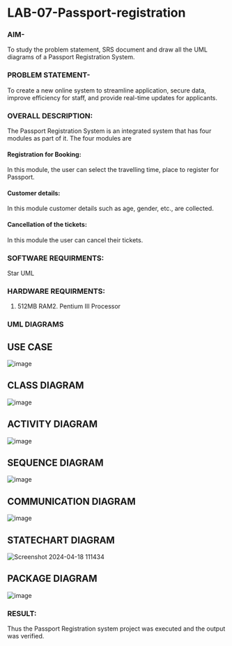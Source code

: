 # LAB-07-Passport-registration

### AIM-
To study the problem statement, SRS document and draw all the UML diagrams of a
Passport Registration System.

### PROBLEM STATEMENT-
To create a new online system to streamline application, secure data, improve efficiency for staff, and provide real-time updates for applicants.

### OVERALL DESCRIPTION:
The Passport Registration System is an integrated system that has four modules as part of
it. The four modules are
#### Registration for Booking:
In this module, the user can select the travelling time, place to register for Passport.
#### Customer details:
In this module customer details such as age, gender, etc., are collected.
#### Cancellation of the tickets:
In this module the user can cancel their tickets.
### SOFTWARE REQUIRMENTS:
Star UML
### HARDWARE REQUIRMENTS:
1. 512MB RAM2. Pentium III Processor
### UML DIAGRAMS
## USE CASE
![image](https://github.com/SanthiyaRajarao/LAB-07-Passport-registration/assets/144979216/187729fb-19fb-4811-849d-980e8ecfe0e8)

## CLASS DIAGRAM
![image](https://github.com/SanthiyaRajarao/LAB-07-Passport-registration/assets/144979216/03c7b526-d538-4708-b509-cfd867d4045f)
## ACTIVITY DIAGRAM
![image](https://github.com/SanthiyaRajarao/LAB-07-Passport-registration/assets/144979216/68350467-6cad-46f1-b272-cff3bd81b929)

## SEQUENCE DIAGRAM
![image](https://github.com/SanthiyaRajarao/LAB-07-Passport-registration/assets/144979216/d05cf1f7-4248-4a16-8446-b2ea4d83edb5)

## COMMUNICATION DIAGRAM
![image](https://github.com/SanthiyaRajarao/LAB-07-Passport-registration/assets/144979216/94de27f9-3c3a-4551-bdb3-31328b3c1f2f)
## STATECHART DIAGRAM
![Screenshot 2024-04-18 111434](https://github.com/SanthiyaRajarao/LAB-07-Passport-registration/assets/144979216/8780b6f1-f3f8-410a-a769-c640b153f056)

## PACKAGE DIAGRAM
![image](https://github.com/SanthiyaRajarao/LAB-07-Passport-registration/assets/144979216/a5a91423-473d-45b5-8a27-c9ea9a6227ef)


### RESULT:
Thus the Passport Registration system project was executed and the output was verified.
